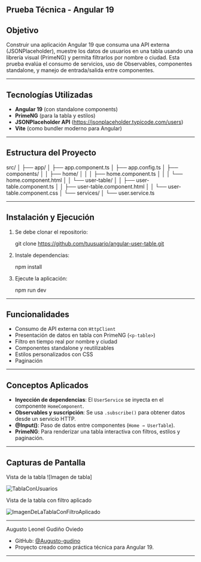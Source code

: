 
## Prueba Técnica - Angular 19

## Objetivo

Construir una aplicación Angular 19 que consuma una API externa (JSONPlaceholder), muestre los datos de usuarios en una tabla usando una librería visual (PrimeNG) y permita filtrarlos por nombre o ciudad. Esta prueba evalúa el consumo de servicios, uso de Observables, componentes standalone, y manejo de entrada/salida entre componentes.

---

## Tecnologías Utilizadas

- **Angular 19** (con standalone components)
- **PrimeNG** (para la tabla y estilos)
- **JSONPlaceholder API** (https://jsonplaceholder.typicode.com/users)
- **Vite** (como bundler moderno para Angular)

---

## Estructura del Proyecto


src/
│
├── app/
│   ├── app.component.ts
│   ├── app.config.ts
│   ├── components/
│   │   ├── home/
│   │   │   ├── home.component.ts
│   │   │   └── home.component.html
│   │   └── user-table/
│   │       ├── user-table.component.ts
│   │       ├── user-table.component.html
│   │       └── user-table.component.css
│   └── services/
│       └── user.service.ts


---

## Instalación y Ejecución

1. Se debe clonar el repositorio:

   git clone https://github.com/tuusuario/angular-user-table.git
   

2. Instale dependencias:
   
   npm install
   

3. Ejecute la aplicación:
   
   npm run dev
   

---

## Funcionalidades

- Consumo de API externa con `HttpClient`
- Presentación de datos en tabla con PrimeNG (`<p-table>`)
- Filtro en tiempo real por nombre y ciudad
- Componentes standalone y reutilizables
- Estilos personalizados con CSS
- Paginación


---

## Conceptos Aplicados

- **Inyección de dependencias**: El `UserService` se inyecta en el componente `HomeComponent`.
- **Observables y suscripción**: Se usa `.subscribe()` para obtener datos desde un servicio HTTP.
- **@Input()**: Paso de datos entre componentes (`Home → UserTable`).
- **PrimeNG**: Para renderizar una tabla interactiva con filtros, estilos y paginación.

---

## Capturas de Pantalla
Vista de la tabla
![Imagen de tabla]

![TablaConUsuarios](https://github.com/user-attachments/assets/a97906f0-6f64-477a-9aca-c6d8e8bfd763)

Vista de la tabla con filtro aplicado

![ImagenDeLaTablaConFiltroAplicado](https://github.com/user-attachments/assets/2d3977f4-d9cd-4b28-a345-94e2e78184ef)



---

Augusto Leonel Gudiño Oviedo
- GitHub: [@Augusto-gudino](https://github.com/Augusto-gudino)
- Proyecto creado como práctica técnica para Angular 19.

---
